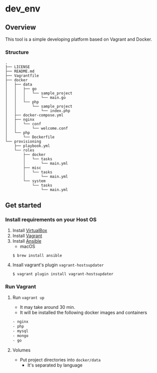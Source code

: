 # dev_env
## Overview
This tool is a simple developing platform based on Vagrant and Docker.

### Structure
```
.
├── LICENSE
├── README.md
├── Vagrantfile
├── docker
│   ├── data
│   │   ├── go
│   │   │   └── sample_project
│   │   │       └── main.go
│   │   └── php
│   │       └── sample_project
│   │           └── index.php
│   ├── docker-compose.yml
│   ├── nginx
│   │   └── conf
│   │       └── welcome.conf
│   └── php
│       └── Dockerfile
└── provisioning
    ├── playbook.yml
    └── roles
        ├── docker
        │   └── tasks
        │       └── main.yml
        ├── misc
        │   └── tasks
        │       └── main.yml
        └── system
            └── tasks
                └── main.yml
```

## Get started
### Install requirements on your Host OS
1. Install [VirtualBox](http://www.oracle.com/technetwork/server-storage/virtualbox/downloads/index.html?ssSourceSiteId=otnjp)
1. Install [Vagrant](https://www.vagrantup.com/downloads.html)
1. Install [Ansible](http://docs.ansible.com/ansible/latest/installation_guide/intro_installation.html)
    - macOS
    ```
    $ brew install ansible
    ```
1. Insall vagrant's plugin `vagrant-hostsupdater`
    ```
    $ vagrant plugin install vagrant-hostsupdater
    ```

### Run Vagrant 
1. Run `vagrant up`
    - It may take around 30 min.
    - It will be installed the following docker images and containers

    ```bash
    - nginx
    - php
    - mysql
    - mongo
    - go
    ```
1. Volumes
    - Put project directories into `docker/data`
        - It's separated by language
